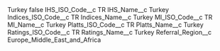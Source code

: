 <?xml version="1.0" encoding="UTF-8"?>
<CustomMetadata xmlns="http://soap.sforce.com/2006/04/metadata" xmlns:xsi="http://www.w3.org/2001/XMLSchema-instance" xmlns:xsd="http://www.w3.org/2001/XMLSchema">
    <label>Turkey</label>
    <protected>false</protected>
    <values>
        <field>IHS_ISO_Code__c</field>
        <value xsi:type="xsd:string">TR</value>
    </values>
    <values>
        <field>IHS_Name__c</field>
        <value xsi:type="xsd:string">Turkey</value>
    </values>
    <values>
        <field>Indices_ISO_Code__c</field>
        <value xsi:type="xsd:string">TR</value>
    </values>
    <values>
        <field>Indices_Name__c</field>
        <value xsi:type="xsd:string">Turkey</value>
    </values>
    <values>
        <field>MI_ISO_Code__c</field>
        <value xsi:type="xsd:string">TR</value>
    </values>
    <values>
        <field>MI_Name__c</field>
        <value xsi:type="xsd:string">Turkey</value>
    </values>
    <values>
        <field>Platts_ISO_Code__c</field>
        <value xsi:type="xsd:string">TR</value>
    </values>
    <values>
        <field>Platts_Name__c</field>
        <value xsi:type="xsd:string">Turkey</value>
    </values>
    <values>
        <field>Ratings_ISO_Code__c</field>
        <value xsi:type="xsd:string">TR</value>
    </values>
    <values>
        <field>Ratings_Name__c</field>
        <value xsi:type="xsd:string">Turkey</value>
    </values>
    <values>
        <field>Referral_Region__c</field>
        <value xsi:type="xsd:string">Europe_Middle_East_and_Africa</value>
    </values>
</CustomMetadata>
